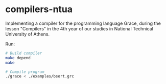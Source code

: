 # compilers-ntua

Implementing a compiler for the programming language Grace, during the lesson "Compilers" in the 4th year of our studies in National Technical University of Athens.

Run:

```bash
# Build compiler
make depend
make

# Compile program
./grace < ./examples/bsort.grc
```
